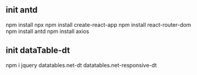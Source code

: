 ## init antd
npm install npx
npm install create-react-app
npm install react-router-dom
npm install antd
npm install axios

## init dataTable-dt

npm i jquery datatables.net-dt datatables.net-responsive-dt